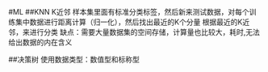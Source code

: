 #ML
##KNN K近邻
样本集里面有标准分类标签，然后新来测试数据，对每个训练集中数据进行距离计算（归一化），然后找出最近的K个分量
根据最近的K近邻，来进行分类
缺点：需要大量数据集的空间存储，计算量也比较大，耗时,无法给出数据的内在含义

##决策树
使用数据类型：数值型和标称型

